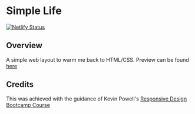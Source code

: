 # Simple Life

[![Netlify Status](https://api.netlify.com/api/v1/badges/e9af751e-b0f6-4b2a-9eef-04338911a16e/deploy-status)](https://app.netlify.com/sites/simplelife/deploys)

## Overview

A simple web layout to warm me back to HTML/CSS. Preview can be found [here](https://simplelife.netlify.com/)

## Credits

This was achieved with the guidance of Kevin Powell's [Responsive Design Bootcamp Course](https://scrimba.com/g/gresponsive)
